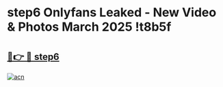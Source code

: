 # step6 Onlyfans Leaked - New Video & Photos March 2025 !t8b5f

# <h2><a href="https://1m6e3b.iuczelnia.edu.pl?title=step6&ref=t8b5f">🔗👉 🔴 step6</a></h2>

[![acn](https://github.com/user-attachments/assets/0f9c940e-d8b0-45ae-aac7-cd30a18b3e1c)](https://1m6e3b.iuczelnia.edu.pl?title=step6&ref=t8b5f)


